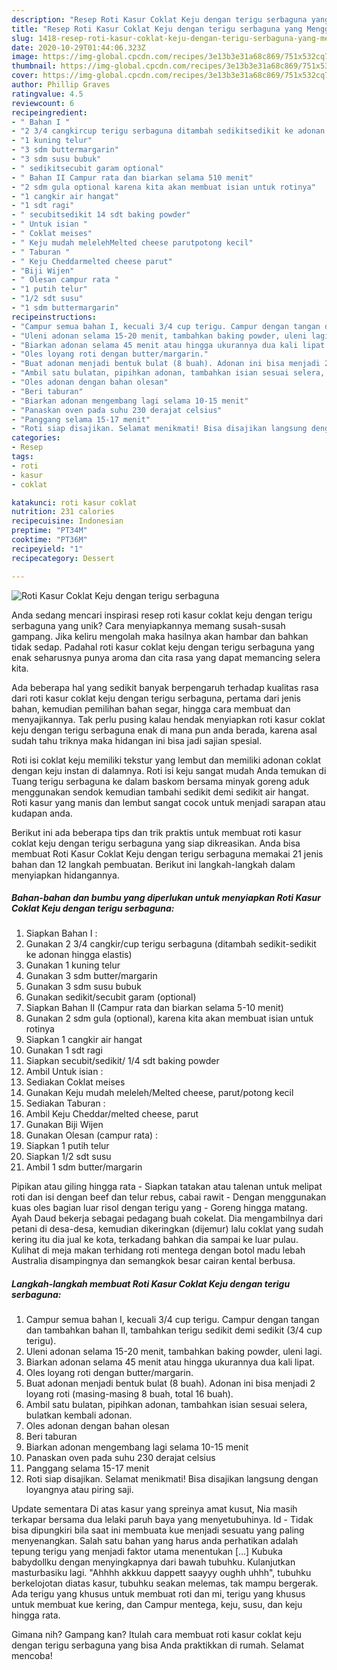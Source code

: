 ```yaml
---
description: "Resep Roti Kasur Coklat Keju dengan terigu serbaguna yang Menggugah Selera"
title: "Resep Roti Kasur Coklat Keju dengan terigu serbaguna yang Menggugah Selera"
slug: 1418-resep-roti-kasur-coklat-keju-dengan-terigu-serbaguna-yang-menggugah-selera
date: 2020-10-29T01:44:06.323Z
image: https://img-global.cpcdn.com/recipes/3e13b3e31a68c869/751x532cq70/roti-kasur-coklat-keju-dengan-terigu-serbaguna-foto-resep-utama.jpg
thumbnail: https://img-global.cpcdn.com/recipes/3e13b3e31a68c869/751x532cq70/roti-kasur-coklat-keju-dengan-terigu-serbaguna-foto-resep-utama.jpg
cover: https://img-global.cpcdn.com/recipes/3e13b3e31a68c869/751x532cq70/roti-kasur-coklat-keju-dengan-terigu-serbaguna-foto-resep-utama.jpg
author: Phillip Graves
ratingvalue: 4.5
reviewcount: 6
recipeingredient:
- " Bahan I "
- "2 3/4 cangkircup terigu serbaguna ditambah sedikitsedikit ke adonan hingga elastis"
- "1 kuning telur"
- "3 sdm buttermargarin"
- "3 sdm susu bubuk"
- " sedikitsecubit garam optional"
- " Bahan II Campur rata dan biarkan selama 510 menit"
- "2 sdm gula optional karena kita akan membuat isian untuk rotinya"
- "1 cangkir air hangat"
- "1 sdt ragi"
- " secubitsedikit 14 sdt baking powder"
- " Untuk isian "
- " Coklat meises"
- " Keju mudah melelehMelted cheese parutpotong kecil"
- " Taburan "
- " Keju Cheddarmelted cheese parut"
- "Biji Wijen"
- " Olesan campur rata "
- "1 putih telur"
- "1/2 sdt susu"
- "1 sdm buttermargarin"
recipeinstructions:
- "Campur semua bahan I, kecuali 3/4 cup terigu. Campur dengan tangan dan tambahkan bahan II, tambahkan terigu sedikit demi sedikit (3/4 cup terigu)."
- "Uleni adonan selama 15-20 menit, tambahkan baking powder, uleni lagi."
- "Biarkan adonan selama 45 menit atau hingga ukurannya dua kali lipat."
- "Oles loyang roti dengan butter/margarin."
- "Buat adonan menjadi bentuk bulat (8 buah). Adonan ini bisa menjadi 2 loyang roti (masing-masing 8 buah, total 16 buah)."
- "Ambil satu bulatan, pipihkan adonan, tambahkan isian sesuai selera, bulatkan kembali adonan."
- "Oles adonan dengan bahan olesan"
- "Beri taburan"
- "Biarkan adonan mengembang lagi selama 10-15 menit"
- "Panaskan oven pada suhu 230 derajat celsius"
- "Panggang selama 15-17 menit"
- "Roti siap disajikan. Selamat menikmati! Bisa disajikan langsung dengan loyangnya atau piring saji."
categories:
- Resep
tags:
- roti
- kasur
- coklat

katakunci: roti kasur coklat 
nutrition: 231 calories
recipecuisine: Indonesian
preptime: "PT34M"
cooktime: "PT36M"
recipeyield: "1"
recipecategory: Dessert

---
```



![Roti Kasur Coklat Keju dengan terigu serbaguna](https://img-global.cpcdn.com/recipes/3e13b3e31a68c869/751x532cq70/roti-kasur-coklat-keju-dengan-terigu-serbaguna-foto-resep-utama.jpg)

Anda sedang mencari inspirasi resep roti kasur coklat keju dengan terigu serbaguna yang unik? Cara menyiapkannya memang susah-susah gampang. Jika keliru mengolah maka hasilnya akan hambar dan bahkan tidak sedap. Padahal roti kasur coklat keju dengan terigu serbaguna yang enak seharusnya punya aroma dan cita rasa yang dapat memancing selera kita.

Ada beberapa hal yang sedikit banyak berpengaruh terhadap kualitas rasa dari roti kasur coklat keju dengan terigu serbaguna, pertama dari jenis bahan, kemudian pemilihan bahan segar, hingga cara membuat dan menyajikannya. Tak perlu pusing kalau hendak menyiapkan roti kasur coklat keju dengan terigu serbaguna enak di mana pun anda berada, karena asal sudah tahu triknya maka hidangan ini bisa jadi sajian spesial.

Roti isi coklat keju memiliki tekstur yang lembut dan memiliki adonan coklat dengan keju instan di dalamnya. Roti isi keju sangat mudah Anda temukan di Tuang terigu serbaguna ke dalam baskom bersama minyak goreng aduk menggunakan sendok kemudian tambahi sedikit demi sedikit air hangat. Roti kasur yang manis dan lembut sangat cocok untuk menjadi sarapan atau kudapan anda.


Berikut ini ada beberapa tips dan trik praktis untuk membuat roti kasur coklat keju dengan terigu serbaguna yang siap dikreasikan. Anda bisa membuat Roti Kasur Coklat Keju dengan terigu serbaguna memakai 21 jenis bahan dan 12 langkah pembuatan. Berikut ini langkah-langkah dalam menyiapkan hidangannya.

<!--inarticleads1-->

##### Bahan-bahan dan bumbu yang diperlukan untuk menyiapkan Roti Kasur Coklat Keju dengan terigu serbaguna:

1. Siapkan  Bahan I :
1. Gunakan 2 3/4 cangkir/cup terigu serbaguna (ditambah sedikit-sedikit ke adonan hingga elastis)
1. Gunakan 1 kuning telur
1. Gunakan 3 sdm butter/margarin
1. Gunakan 3 sdm susu bubuk
1. Gunakan  sedikit/secubit garam (optional)
1. Siapkan  Bahan II (Campur rata dan biarkan selama 5-10 menit)
1. Gunakan 2 sdm gula (optional), karena kita akan membuat isian untuk rotinya
1. Siapkan 1 cangkir air hangat
1. Gunakan 1 sdt ragi
1. Siapkan  secubit/sedikit/ 1/4 sdt baking powder
1. Ambil  Untuk isian :
1. Sediakan  Coklat meises
1. Gunakan  Keju mudah meleleh/Melted cheese, parut/potong kecil
1. Sediakan  Taburan :
1. Ambil  Keju Cheddar/melted cheese, parut
1. Gunakan Biji Wijen
1. Gunakan  Olesan (campur rata) :
1. Siapkan 1 putih telur
1. Siapkan 1/2 sdt susu
1. Ambil 1 sdm butter/margarin


Pipikan atau giling hingga rata - Siapkan tatakan atau talenan untuk melipat roti dan isi dengan beef dan telur rebus, cabai rawit - Dengan menggunakan kuas oles bagian luar risol dengan terigu yang - Goreng hingga matang. Ayah Daud bekerja sebagai pedagang buah cokelat. Dia mengambilnya dari petani di desa-desa, kemudian dikeringkan (dijemur) lalu coklat yang sudah kering itu dia jual ke kota, terkadang bahkan dia sampai ke luar pulau. Kulihat di meja makan terhidang roti mentega dengan botol madu lebah Australia disampingnya dan semangkok besar cairan kental berbusa. 

<!--inarticleads2-->

##### Langkah-langkah membuat Roti Kasur Coklat Keju dengan terigu serbaguna:

1. Campur semua bahan I, kecuali 3/4 cup terigu. Campur dengan tangan dan tambahkan bahan II, tambahkan terigu sedikit demi sedikit (3/4 cup terigu).
1. Uleni adonan selama 15-20 menit, tambahkan baking powder, uleni lagi.
1. Biarkan adonan selama 45 menit atau hingga ukurannya dua kali lipat.
1. Oles loyang roti dengan butter/margarin.
1. Buat adonan menjadi bentuk bulat (8 buah). Adonan ini bisa menjadi 2 loyang roti (masing-masing 8 buah, total 16 buah).
1. Ambil satu bulatan, pipihkan adonan, tambahkan isian sesuai selera, bulatkan kembali adonan.
1. Oles adonan dengan bahan olesan
1. Beri taburan
1. Biarkan adonan mengembang lagi selama 10-15 menit
1. Panaskan oven pada suhu 230 derajat celsius
1. Panggang selama 15-17 menit
1. Roti siap disajikan. Selamat menikmati! Bisa disajikan langsung dengan loyangnya atau piring saji.


Update sementara Di atas kasur yang spreinya amat kusut, Nia masih terkapar bersama dua lelaki paruh baya yang menyetubuhinya. Id - Tidak bisa dipungkiri bila saat ini membuata kue menjadi sesuatu yang paling menyenangkan. Salah satu bahan yang harus anda perhatikan adalah tepung terigu yang menjadi faktor utama menentukan […] Kubuka babydollku dengan menyingkapnya dari bawah tubuhku. Kulanjutkan masturbasiku lagi. &#34;Ahhhh akkkuu dappett saayyy oughh uhhh&#34;, tubuhku berkelojotan diatas kasur, tubuhku seakan melemas, tak mampu bergerak. Ada terigu yang khusus untuk membuat roti dan mi, terigu yang khusus untuk membuat kue kering, dan Campur mentega, keju, susu, dan keju hingga rata. 

Gimana nih? Gampang kan? Itulah cara membuat roti kasur coklat keju dengan terigu serbaguna yang bisa Anda praktikkan di rumah. Selamat mencoba!
